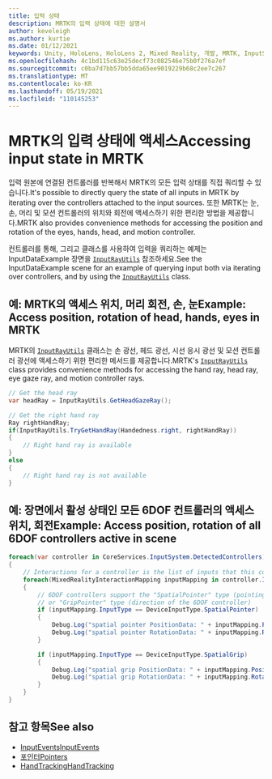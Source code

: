 ```yaml
---
title: 입력 상태
description: MRTK의 입력 상태에 대한 설명서
author: keveleigh
ms.author: kurtie
ms.date: 01/12/2021
keywords: Unity, HoloLens, HoloLens 2, Mixed Reality, 개발, MRTK, InputState,
ms.openlocfilehash: 4c1bd115c63e25decf73c082546e75b0f276a7ef
ms.sourcegitcommit: c0ba7d7bb57bb5dda65ee9019229b68c2ee7c267
ms.translationtype: MT
ms.contentlocale: ko-KR
ms.lasthandoff: 05/19/2021
ms.locfileid: "110145253"
---
```

# <a name="accessing-input-state-in-mrtk"></a><span data-ttu-id="5f335-104">MRTK의 입력 상태에 액세스</span><span class="sxs-lookup"><span data-stu-id="5f335-104">Accessing input state in MRTK</span></span>

<span data-ttu-id="5f335-105">입력 원본에 연결된 컨트롤러를 반복해서 MRTK의 모든 입력 상태를 직접 쿼리할 수 있습니다.</span><span class="sxs-lookup"><span data-stu-id="5f335-105">It's possible to directly query the state of all inputs in MRTK by iterating over the controllers attached to the input sources.</span></span> <span data-ttu-id="5f335-106">또한 MRTK는 눈, 손, 머리 및 모션 컨트롤러의 위치와 회전에 액세스하기 위한 편리한 방법을 제공합니다.</span><span class="sxs-lookup"><span data-stu-id="5f335-106">MRTK also provides convenience methods for accessing the position and rotation of the eyes, hands, head, and motion controller.</span></span>

<span data-ttu-id="5f335-107">컨트롤러를 통해, 그리고 클래스를 사용하여 입력을 쿼리하는 예제는 InputDataExample 장면을 [`InputRayUtils`](xref:Microsoft.MixedReality.Toolkit.Input.InputRayUtils) 참조하세요.</span><span class="sxs-lookup"><span data-stu-id="5f335-107">See the InputDataExample scene for an example of querying input both via iterating over controllers, and by using the [`InputRayUtils`](xref:Microsoft.MixedReality.Toolkit.Input.InputRayUtils) class.</span></span>

## <a name="example-access-position-rotation-of-head-hands-eyes-in-mrtk"></a><span data-ttu-id="5f335-108">예: MRTK의 액세스 위치, 머리 회전, 손, 눈</span><span class="sxs-lookup"><span data-stu-id="5f335-108">Example: Access position, rotation of head, hands, eyes in MRTK</span></span>

<span data-ttu-id="5f335-109">MRTK의 [`InputRayUtils`](xref:Microsoft.MixedReality.Toolkit.Input.InputRayUtils) 클래스는 손 광선, 헤드 광선, 시선 응시 광선 및 모션 컨트롤러 광선에 액세스하기 위한 편리한 메서드를 제공합니다.</span><span class="sxs-lookup"><span data-stu-id="5f335-109">MRTK's [`InputRayUtils`](xref:Microsoft.MixedReality.Toolkit.Input.InputRayUtils) class provides convenience methods for accessing the hand ray, head ray, eye gaze ray, and motion controller rays.</span></span>

```c#
// Get the head ray
var headRay = InputRayUtils.GetHeadGazeRay();

// Get the right hand ray
Ray rightHandRay;
if(InputRayUtils.TryGetHandRay(Handedness.right, rightHandRay))
{
    // Right hand ray is available
}
else
{
    // Right hand ray is not available
}
```

## <a name="example-access-position-rotation-of-all-6dof-controllers-active-in-scene"></a><span data-ttu-id="5f335-110">예: 장면에서 활성 상태인 모든 6DOF 컨트롤러의 액세스 위치, 회전</span><span class="sxs-lookup"><span data-stu-id="5f335-110">Example: Access position, rotation of all 6DOF controllers active in scene</span></span>

```c#
foreach(var controller in CoreServices.InputSystem.DetectedControllers)
{
    // Interactions for a controller is the list of inputs that this controller exposes
    foreach(MixedRealityInteractionMapping inputMapping in controller.Interactions)
    {
        // 6DOF controllers support the "SpatialPointer" type (pointing direction)
        // or "GripPointer" type (direction of the 6DOF controller)
        if (inputMapping.InputType == DeviceInputType.SpatialPointer)
        {
            Debug.Log("spatial pointer PositionData: " + inputMapping.PositionData);
            Debug.Log("spatial pointer RotationData: " + inputMapping.RotationData);
        }

        if (inputMapping.InputType == DeviceInputType.SpatialGrip)
        {
            Debug.Log("spatial grip PositionData: " + inputMapping.PositionData);
            Debug.Log("spatial grip RotationData: " + inputMapping.RotationData);
        }
    }
}
```

## <a name="see-also"></a><span data-ttu-id="5f335-111">참고 항목</span><span class="sxs-lookup"><span data-stu-id="5f335-111">See also</span></span>

- [<span data-ttu-id="5f335-112">InputEvents</span><span class="sxs-lookup"><span data-stu-id="5f335-112">InputEvents</span></span>](input-events.md)
- [<span data-ttu-id="5f335-113">포인터</span><span class="sxs-lookup"><span data-stu-id="5f335-113">Pointers</span></span>](pointers.md)
- [<span data-ttu-id="5f335-114">HandTracking</span><span class="sxs-lookup"><span data-stu-id="5f335-114">HandTracking</span></span>](hand-tracking.md)
